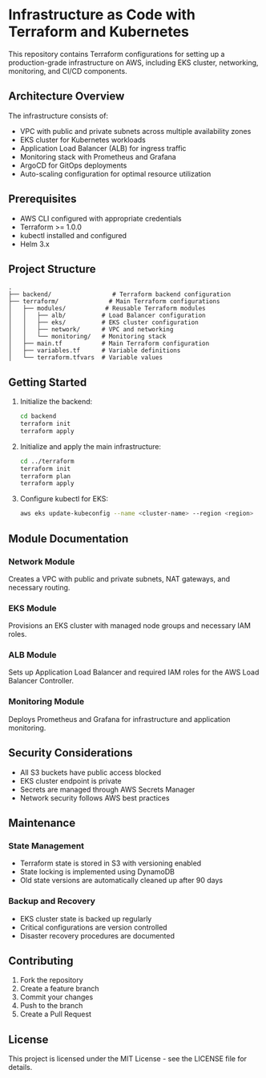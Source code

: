# Infrastructure as Code with Terraform and Kubernetes

This repository contains Terraform configurations for setting up a production-grade infrastructure on AWS, including EKS cluster, networking, monitoring, and CI/CD components.

## Architecture Overview

The infrastructure consists of:
- VPC with public and private subnets across multiple availability zones
- EKS cluster for Kubernetes workloads
- Application Load Balancer (ALB) for ingress traffic
- Monitoring stack with Prometheus and Grafana
- ArgoCD for GitOps deployments
- Auto-scaling configuration for optimal resource utilization

## Prerequisites

- AWS CLI configured with appropriate credentials
- Terraform >= 1.0.0
- kubectl installed and configured
- Helm 3.x

## Project Structure

```
.
├── backend/                 # Terraform backend configuration
├── terraform/              # Main Terraform configurations
│   ├── modules/           # Reusable Terraform modules
│   │   ├── alb/          # Load Balancer configuration
│   │   ├── eks/          # EKS cluster configuration
│   │   ├── network/      # VPC and networking
│   │   └── monitoring/   # Monitoring stack
│   ├── main.tf           # Main Terraform configuration
│   ├── variables.tf      # Variable definitions
│   └── terraform.tfvars  # Variable values
```

## Getting Started

1. Initialize the backend:
   ```bash
   cd backend
   terraform init
   terraform apply
   ```

2. Initialize and apply the main infrastructure:
   ```bash
   cd ../terraform
   terraform init
   terraform plan
   terraform apply
   ```

3. Configure kubectl for EKS:
   ```bash
   aws eks update-kubeconfig --name <cluster-name> --region <region>
   ```

## Module Documentation

### Network Module
Creates a VPC with public and private subnets, NAT gateways, and necessary routing.

### EKS Module
Provisions an EKS cluster with managed node groups and necessary IAM roles.

### ALB Module
Sets up Application Load Balancer and required IAM roles for the AWS Load Balancer Controller.

### Monitoring Module
Deploys Prometheus and Grafana for infrastructure and application monitoring.

## Security Considerations

- All S3 buckets have public access blocked
- EKS cluster endpoint is private
- Secrets are managed through AWS Secrets Manager
- Network security follows AWS best practices

## Maintenance

### State Management
- Terraform state is stored in S3 with versioning enabled
- State locking is implemented using DynamoDB
- Old state versions are automatically cleaned up after 90 days

### Backup and Recovery
- EKS cluster state is backed up regularly
- Critical configurations are version controlled
- Disaster recovery procedures are documented

## Contributing

1. Fork the repository
2. Create a feature branch
3. Commit your changes
4. Push to the branch
5. Create a Pull Request

## License

This project is licensed under the MIT License - see the LICENSE file for details.

